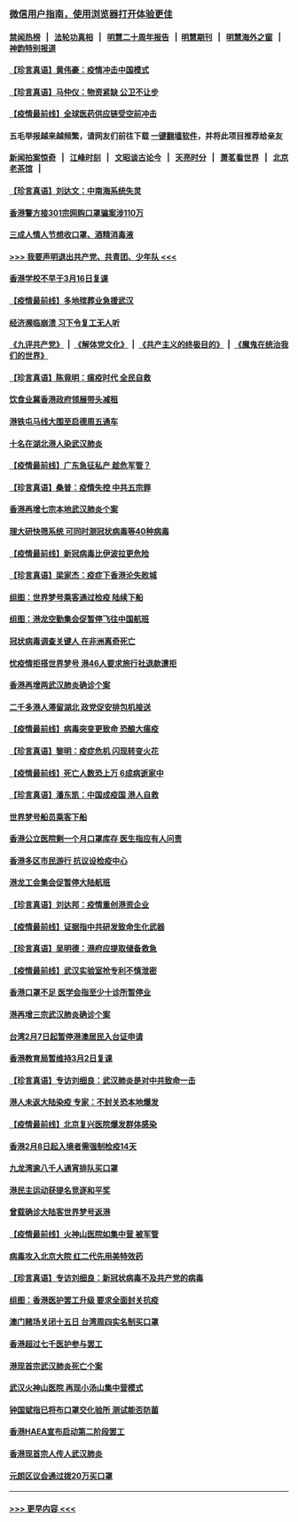 ### [微信用户指南，使用浏览器打开体验更佳](https://github.com/gfw-breaker/banned-news1/blob/master/indexes/wechat-guide.md?t=0)
#### [禁闻热榜](热点新闻.md?t=0)  &nbsp;&nbsp;|&nbsp;&nbsp; [法轮功真相](https://github.com/gfw-breaker/truth/blob/master/README.md?t=0) &nbsp;&nbsp;|&nbsp;&nbsp; [明慧二十周年报告](https://github.com/gfw-breaker/mh-reports/blob/master/README.md?t=0) &nbsp;&nbsp;|&nbsp;&nbsp;[明慧期刊](https://github.com/gfw-breaker/mh-qikan) &nbsp;&nbsp;|&nbsp;&nbsp; [明慧海外之窗](https://github.com/gfw-breaker/mh-news/blob/master/README.md?t=0) &nbsp;&nbsp;|&nbsp;&nbsp; [神韵特别报道](https://github.com/gfw-breaker/mh-news/blob/master/shenyun.md?t=0)
#### [【珍言真语】黄伟豪：疫情冲击中国模式](../pages/nsc415/n11873482.md?t=02170455) 
#### [【珍言真语】马仲仪：物资紧缺 公卫不让步](../pages/nsc415/n11872315.md?t=02170455) 
#### [【疫情最前线】全球医药供应链受空前冲击](../pages/nsc415/n11869614.md?t=02170455) 
#### 五毛举报越来越频繁，请网友们前往下载 [一键翻墙软件](https://github.com/gfw-breaker/ssr-accounts)，并将此项目推荐给亲友
#### [新闻拍案惊奇](https://github.com/gfw-breaker/banned-news1/blob/master/pages/link4.md) &nbsp;&nbsp;|&nbsp;&nbsp; [江峰时刻](https://github.com/gfw-breaker/banned-news1/blob/master/pages/link4.md) &nbsp;&nbsp;|&nbsp;&nbsp; [文昭谈古论今](https://github.com/gfw-breaker/banned-news1/blob/master/pages/link4.md) &nbsp;&nbsp;|&nbsp;&nbsp; [天亮时分](https://github.com/gfw-breaker/banned-news1/blob/master/pages/link4.md) &nbsp;&nbsp;|&nbsp;&nbsp; [萧茗看世界](https://github.com/gfw-breaker/banned-news1/blob/master/pages/link4.md) &nbsp;&nbsp;|&nbsp;&nbsp; [北京老茶馆](https://github.com/gfw-breaker/banned-news1/blob/master/pages/link4.md) &nbsp;&nbsp;|&nbsp;&nbsp; 
#### [【珍言真语】刘达文：中南海系统失灵](../pages/nsc415/n11869465.md?t=02170455) 
#### [香港警方接301宗网购口罩骗案涉110万](../pages/nsc415/n11867572.md?t=02170455) 
#### [三成人情人节想收口罩、酒精消毒液](../pages/nsc415/n11867523.md?t=02170455) 
#### [>>> 我要声明退出共产党、共青团、少年队 <<<](https://github.com/begood0513/goodnews/blob/master/quit/letter.md) 
#### [香港学校不早于3月16日复课](../pages/nsc415/n11867498.md?t=02170455) 
#### [【疫情最前线】多地殡葬业急援武汉](../pages/nsc415/n11866914.md?t=02170455) 
#### [经济濒临崩溃 习下令复工无人听](../pages/nsc415/n11867269.md?t=02170455) 
#### [《九评共产党》](https://github.com/begood0513/9ping.md/blob/master/README.md) &nbsp;|&nbsp; [《解体党文化》](../../../../jtdwh.md/blob/master/README.md)  &nbsp;|&nbsp; [《共产主义的终极目的》](../../../../gczydzjmd.md/blob/master/README.md) &nbsp;|&nbsp; [《魔鬼在统治我们的世界》](../../../../mgztzwmdsj.md/blob/master/README.md) 
#### [【珍言真语】陈竟明：瘟疫时代 全民自救](../pages/nsc415/n11866765.md?t=02170455) 
#### [饮食业冀香港政府领展带头减租](../pages/nsc415/n11864876.md?t=02170455) 
#### [港铁屯马线大围至启德周五通车](../pages/nsc415/n11864842.md?t=02170455) 
#### [十名在湖北港人染武汉肺炎](../pages/nsc415/n11864807.md?t=02170455) 
#### [【疫情最前线】广东急征私产 趁危军管？](../pages/nsc415/n11864205.md?t=02170455) 
#### [【珍言真语】桑普：疫情失控 中共五宗罪](../pages/nsc415/n11864157.md?t=02170455) 
#### [香港再增七宗本地武汉肺炎个案](../pages/nsc415/n11862405.md?t=02170455) 
#### [理大研快筛系统 可同时测冠状病毒等40种病毒](../pages/nsc415/n11862376.md?t=02170455) 
#### [【疫情最前线】新冠病毒比伊波拉更危险](../pages/nsc415/n11862199.md?t=02170455) 
#### [【珍言真语】梁家杰：疫症下香港沦失败城](../pages/nsc415/n11861588.md?t=02170455) 
#### [组图：世界梦号乘客通过检疫 陆续下船](../pages/nsc415/n11858302.md?t=02170455) 
#### [组图：港龙空勤集会促暂停飞往中国航班](../pages/nsc415/n11858190.md?t=02170455) 
#### [冠状病毒调查关键人 在非洲离奇死亡](../pages/nsc415/n11859798.md?t=02170455) 
#### [忧疫情拒搭世界梦号 港46人要求旅行社退款遭拒](../pages/nsc415/n11859849.md?t=02170455) 
#### [香港再增两武汉肺炎确诊个案](../pages/nsc415/n11859833.md?t=02170455) 
#### [二千多港人滞留湖北 政党促安排包机接送](../pages/nsc415/n11859831.md?t=02170455) 
#### [【疫情最前线】病毒突变更致命 恐酿大瘟疫](../pages/nsc415/n11859604.md?t=02170455) 
#### [【珍言真语】黎明：疫症危机 闪现转变火花](../pages/nsc415/n11859199.md?t=02170455) 
#### [【疫情最前线】死亡人数恐上万 6成病逝家中](../pages/nsc415/n11856687.md?t=02170455) 
#### [【珍言真语】潘东凯：中国成疫国 港人自救](../pages/nsc415/n11856962.md?t=02170455) 
#### [世界梦号船员乘客下船](../pages/nsc415/n11856883.md?t=02170455) 
#### [香港公立医院剩一个月口罩库存 医生指应有人问责](../pages/nsc415/n11856875.md?t=02170455) 
#### [香港多区市民游行 抗议设检疫中心](../pages/nsc415/n11856866.md?t=02170455) 
#### [港龙工会集会促暂停大陆航班](../pages/nsc415/n11856840.md?t=02170455) 
#### [【珍言真语】刘达邦：疫情重创港资企业](../pages/nsc415/n11854274.md?t=02170455) 
#### [【疫情最前线】证据指中共研发致命生化武器](../pages/nsc415/n11853087.md?t=02170455) 
#### [【珍言真语】吴明德：港府应提取储备救急](../pages/nsc415/n11852734.md?t=02170455) 
#### [【疫情最前线】武汉实验室抢专利不慎泄密](../pages/nsc415/n11850310.md?t=02170455) 
#### [香港口罩不足 医学会指至少十诊所暂停业](../pages/nsc415/n11850301.md?t=02170455) 
#### [港再增三宗武汉肺炎确诊个案](../pages/nsc415/n11850328.md?t=02170455) 
#### [台湾2月7日起暂停港澳居民入台证申请](../pages/nsc415/n11850304.md?t=02170455) 
#### [香港教育局暂维持3月2日复课](../pages/nsc415/n11850260.md?t=02170455) 
#### [【珍言真语】专访刘细良：武汉肺炎是对中共致命一击](../pages/nsc415/n11849934.md?t=02170455) 
#### [港人未返大陆染疫 专家：不封关恐本地爆发](../pages/nsc415/n11848021.md?t=02170455) 
#### [【疫情最前线】北京复兴医院爆发群体感染](../pages/nsc415/n11847626.md?t=02170455) 
#### [香港2月8日起入境者需强制检疫14天](../pages/nsc415/n11847658.md?t=02170455) 
#### [九龙湾逾八千人通宵排队买口罩](../pages/nsc415/n11847647.md?t=02170455) 
#### [港民主运动获提名竞逐和平奖](../pages/nsc415/n11847633.md?t=02170455) 
#### [曾载确诊大陆客世界梦号返港](../pages/nsc415/n11847608.md?t=02170455) 
#### [【疫情最前线】火神山医院如集中营 被军管](../pages/nsc415/n11847524.md?t=02170455) 
#### [病毒攻入北京大院 红二代先用美特效药](../pages/nsc415/n11847427.md?t=02170455) 
#### [【珍言真语】专访刘细良：新冠状病毒不及共产党的病毒](../pages/nsc415/n11847164.md?t=02170455) 
#### [组图：香港医护罢工升级 要求全面封关抗疫](../pages/nsc415/n11844107.md?t=02170455) 
#### [澳门赌场关闭十五日 台湾周四实名制买口罩](../pages/nsc415/n11845083.md?t=02170455) 
#### [香港超过七千医护参与罢工](../pages/nsc415/n11845051.md?t=02170455) 
#### [港现首宗武汉肺炎死亡个案](../pages/nsc415/n11844998.md?t=02170455) 
#### [武汉火神山医院 再现小汤山集中营模式](../pages/nsc415/n11844763.md?t=02170455) 
#### [钟国斌指已将布口罩交化验所 测试能否防菌](../pages/nsc415/n11842783.md?t=02170455) 
#### [香港HAEA宣布启动第二阶段罢工](../pages/nsc415/n11842723.md?t=02170455) 
#### [香港现首宗人传人武汉肺炎](../pages/nsc415/n11842766.md?t=02170455) 
#### [元朗区议会通过拨20万买口罩](../pages/nsc415/n11842754.md?t=02170455) 

----
#### [ >>> 更早内容 <<< ](../indexes/nsc415-earlier.md)
